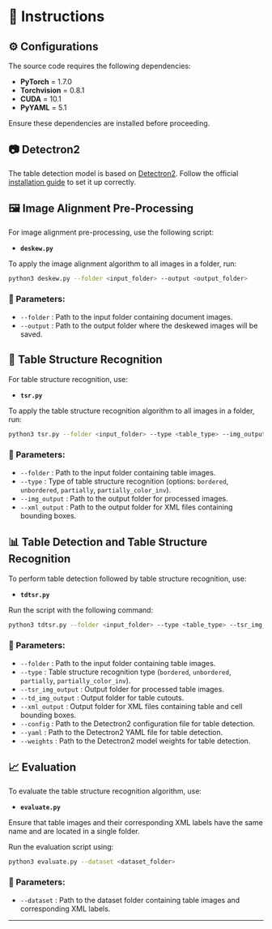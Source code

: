 # 📜 Instructions

## ⚙️ Configurations
The source code requires the following dependencies:

* **PyTorch** = 1.7.0
* **Torchvision** = 0.8.1
* **CUDA** = 10.1
* **PyYAML** = 5.1

Ensure these dependencies are installed before proceeding.

## 📷 Detectron2
The table detection model is based on [Detectron2](https://github.com/facebookresearch/detectron2). Follow the official [installation guide](https://detectron2.readthedocs.io/en/latest/tutorials/install.html) to set it up correctly.

## 🖼️ Image Alignment Pre-Processing
For image alignment pre-processing, use the following script:

* **`deskew.py`**

To apply the image alignment algorithm to all images in a folder, run:

```bash
python3 deskew.py --folder <input_folder> --output <output_folder>
```

### 📝 Parameters:
* `--folder` : Path to the input folder containing document images.
* `--output` : Path to the output folder where the deskewed images will be saved.

## 📑 Table Structure Recognition
For table structure recognition, use:

* **`tsr.py`**

To apply the table structure recognition algorithm to all images in a folder, run:

```bash
python3 tsr.py --folder <input_folder> --type <table_type> --img_output <image_output_folder> --xml_output <xml_output_folder>
```

### 📝 Parameters:
* `--folder` : Path to the input folder containing table images.
* `--type` : Type of table structure recognition (options: `bordered`, `unbordered`, `partially`, `partially_color_inv`).
* `--img_output` : Path to the output folder for processed images.
* `--xml_output` : Path to the output folder for XML files containing bounding boxes.

## 📊 Table Detection and Table Structure Recognition
To perform table detection followed by table structure recognition, use:

* **`tdtsr.py`**

Run the script with the following command:

```bash
python3 tdtsr.py --folder <input_folder> --type <table_type> --tsr_img_output <tsr_output_folder> --td_img_output <td_output_folder> --xml_output <xml_output_folder> --config <config_path> --yaml <yaml_path> --weights <weights_path>
```

### 📝 Parameters:
* `--folder` : Path to the input folder containing table images.
* `--type` : Table structure recognition type (`bordered`, `unbordered`, `partially`, `partially_color_inv`).
* `--tsr_img_output` : Output folder for processed table images.
* `--td_img_output` : Output folder for table cutouts.
* `--xml_output` : Output folder for XML files containing table and cell bounding boxes.
* `--config` : Path to the Detectron2 configuration file for table detection.
* `--yaml` : Path to the Detectron2 YAML file for table detection.
* `--weights` : Path to the Detectron2 model weights for table detection.

## 📈 Evaluation
To evaluate the table structure recognition algorithm, use:

* **`evaluate.py`**

Ensure that table images and their corresponding XML labels have the same name and are located in a single folder.

Run the evaluation script using:

```bash
python3 evaluate.py --dataset <dataset_folder>
```

### 📝 Parameters:
* `--dataset` : Path to the dataset folder containing table images and corresponding XML labels.

---
